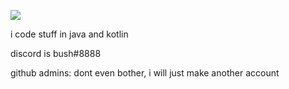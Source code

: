 ![](https://komarev.com/ghpvc/?username=therealbush&color=blue)

i code stuff in java and kotlin

discord is bush#8888

github admins: dont even bother, i will just make another account
